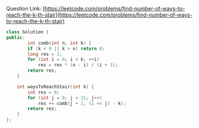 Question Link: [https://leetcode.com/problems/find-number-of-ways-to-reach-the-k-th-stair](https://leetcode.com/problems/find-number-of-ways-to-reach-the-k-th-stair)

```cpp
class Solution {
public:
        int comb(int n, int k) {
        if (k < 0 || k > n) return 0;
        long res = 1;
        for (int i = 0; i < k; ++i)
            res = res * (n - i) / (i + 1);
        return res;
    }

    int waysToReachStair(int k) {
        int res = 0;
        for (int j = 0; j < 31; j++)
            res += comb(j + 1, (1 << j) - k);
        return res;
    }
};
```
